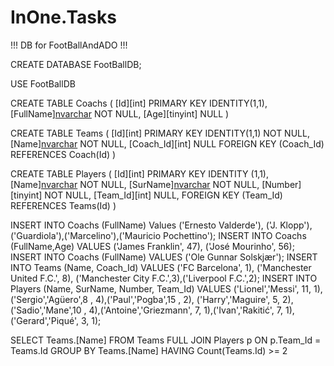 # InOne.Tasks
!!! DB for FootBallAndADO !!!

CREATE DATABASE FootBallDB;

USE FootBallDB

CREATE TABLE Coachs
(
[Id][int] PRIMARY KEY IDENTITY(1,1),
[FullName][nvarchar](75) NOT NULL,
[Age][tinyint] NULL 
)

CREATE TABLE Teams
(
[Id][int] PRIMARY KEY IDENTITY(1,1) NOT NULL,
[Name][nvarchar](100) NOT NULL,
[Coach_Id][int] NULL
FOREIGN KEY (Coach_Id) REFERENCES Coach(Id) 
)

CREATE TABLE Players
(
[Id][int] PRIMARY KEY IDENTITY (1,1),
[Name][nvarchar](50) NOT NULL,
[SurName][nvarchar](75) NOT NULL,
[Number][tinyint] NOT NULL,
[Team_Id][int] NULL,
FOREIGN KEY (Team_Id) REFERENCES Teams(Id)
)


INSERT INTO Coachs (FullName) Values ('Ernesto Valderde'), ('J. Klopp'), ('Guardiola'),('Marcelino'),('Mauricio Pochettino');
INSERT INTO Coachs (FullName,Age) VALUES ('James Franklin', 47), ('José Mourinho', 56);
INSERT INTO Coachs (FullName) VALUES ('Ole Gunnar Solskjær');
INSERT INTO Teams (Name, Coach_Id) VALUES ('FC Barcelona', 1), ('Manchester United F.C.', 8), ('Manchester City F.C.',3),('Liverpool F.C.',2);
INSERT INTO Players (Name, SurName, Number, Team_Id) VALUES ('Lionel','Messi', 11, 1),('Sergio','Agüero',8 , 4),('Paul','Pogba',15 , 2),
('Harry','Maguire', 5, 2),('Sadio','Mane',10 , 4),('Antoine','Griezmann', 7, 1),('Ivan','Rakitić', 7, 1),('Gerard','Piqué', 3, 1);


SELECT Teams.[Name] FROM Teams 
FULL JOIN Players p 
ON p.Team_Id = Teams.Id
GROUP BY Teams.[Name]
HAVING Count(Teams.Id) >= 2
